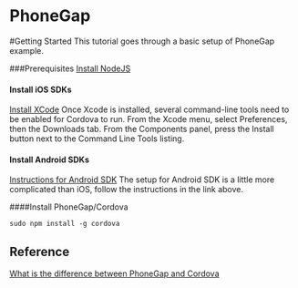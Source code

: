 PhoneGap
==========================

#Getting Started
This tutorial goes through a basic setup of PhoneGap example.


###Prerequisites
[Install NodeJS](http://nodejs.org/)

#### Install iOS SDKs
[Install XCode](https://itunes.apple.com/us/app/xcode/id497799835?mt=12)
Once Xcode is installed, several command-line tools need to be enabled for Cordova to run. From the Xcode menu, select Preferences, then the Downloads tab. From the Components panel, press the Install button next to the Command Line Tools listing.

#### Install Android SDKs
[Instructions for Android SDK](http://docs.phonegap.com/en/edge/guide_platforms_android_index.md.html#Android%20Platform%20Guide)
The setup for Android SDK is a little more complicated than iOS, follow the instructions in the link above.

####Install PhoneGap/Cordova
```
sudo npm install -g cordova
```




## Reference
[What is the difference between PhoneGap and Cordova](http://ionicframework.com/blog/what-is-cordova-phonegap/)
